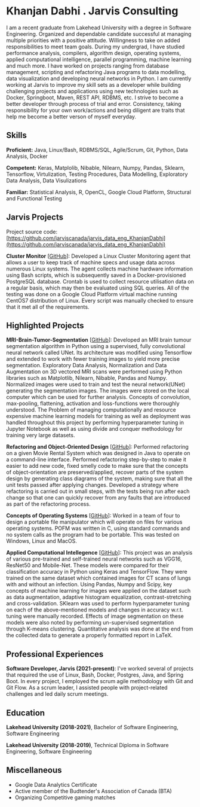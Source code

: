 # Khanjan Dabhi . Jarvis Consulting

I am a recent graduate from Lakehead University with a degree in Software Engineering. Organized and dependable candidate successful at managing multiple priorities with a positive attitude. Willingness to take on added responsibilities to meet team goals. During my undergrad, I have studied performance analysis, compilers, algorithm design, operating systems, applied computational intelligence, parallel programming, machine learning and much more. I have worked on projects ranging from database management, scripting and refactoring Java programs to data modelling, data visualization and developing neural networks in Python. I am currently working at Jarvis to improve my skill sets as a developer while building challenging projects and applications using new technologies such as Docker, Springboot, Maven, REST API, RDBMS, etc. I strive to become a better developer through process of trial and error. Consistency, taking responsibility for your own work/actions and being diligent are traits that help me become a better verson of myself everyday.

## Skills

**Proficient:** Java, Linux/Bash, RDBMS/SQL, Agile/Scrum, Git, Python, Data Analysis, Docker

**Competent:** Keras, Matplolib, Nibable, Nilearn, Numpy, Pandas, Sklearn, Tensorflow, Virtulization, Testing Procedures, Data Modelling, Exploratory Data Analysis, Data Visulizations

**Familiar:** Statistical Analysis, R, OpenCL, Google Cloud Platform, Structural and Functional Testing

## Jarvis Projects

Project source code: [https://github.com/jarviscanada/jarvis_data_eng_KhanjanDabhi](https://github.com/jarviscanada/jarvis_data_eng_KhanjanDabhi)


**Cluster Monitor** [[GitHub](https://github.com/jarviscanada/jarvis_data_eng_KhanjanDabhi/tree/master/linux_sql)]: Developed a Linux Cluster Monitoring agent that allows a user to keep track of machine specs and usage data across numerous Linux systems. The agent collects machine hardware information using Bash scripts, which is subsequently saved in a Docker-provisioned PostgreSQL database. Crontab is used to collect resource utilisation data on a regular basis, which may then be evaluated using SQL queries. All of the testing was done on a Google Cloud Platform virtual machine running CentOS7 distribution of Linux. Every script was manually checked to ensure that it met all of the requirements.


## Highlighted Projects
**MRI-Brain-Tumor-Segmentation** [[GitHub](https://github.com/KhanjanDabhi/MRI-Brain-Tumor-Segmentation)]: Developed an MRI brain tumour segmentation algorithm in Python using a supervised, fully convolutional neural network called UNet. Its architecture was modified using Tensorflow and extended to work with fewer training images to yield more precise segmentation. Exploratory Data Analysis, Normalization and Data Augmentation on 3D vectored MRI scans were performed using Python libraries such as Matplotlib, Nilearn, Nibable, Pandas and Numpy. Normalized images were used to train and test the neural network(UNet) generating the segmentation images. The images were stored on the local computer which can be used for further analysis. Concepts of convolution, max-pooling, flattening, activation and loss-functions were thoroughly understood. The Problem of managing computationally and resource expensive machine learning models for training as well as deployment was handled throughout this project by performing hyperparameter tuning in Jupyter Notebook as well as using divide and conquer methodology for training very large datasets.

**Refactoring and Object-Oriented Design** [[GitHub](https://github.com/KhanjanDabhi/Refactoring)]: Performed refactoring on a given Movie Rental System which was designed in Java to operate on a command-line interface. Performed refactoring step-by-step to make it easier to add new code, fixed smelly code to make sure that the concepts of object-orientation are preserved/applied, recover parts of the system design by generating class diagrams of the system, making sure that all the unit tests passed after applying changes. Developed a strategy where refactoring is carried out in small steps, with the tests being run after each change so that one can quickly recover from any faults that are introduced as part of the refactoring process.

**Concepts of Operating Systems** [[GitHub](https://github.com/KhanjanDabhi/Concepts-of-Operating-Systems)]: Worked in a team of four to design a portable file manipulator which will operate on files for various operating systems. POFM was written in C, using standard commands and no system calls as the program had to be portable. This was tested on Windows, Linux and MacOS.

**Applied Computational Intellegence** [[GitHub](https://github.com/KhanjanDabhi/Applied-Computational-Intelligence)]: This project was an analysis of various pre-trained and self-trained neural networks such as VGG16, ResNet50 and Mobile-Net. These models were compared for their classification accuracy in Python using Keras and TensorFlow. They were trained on the same dataset which contained images for CT scans of lungs with and without an infection. Using Pandas, Numpy and Scipy, key concepts of machine learning for images were applied on the dataset such as data augmentation, adaptive histogram equalization, contrast-stretching and cross-validation. SKlearn was used to perform hyperparameter tuning on each of the above-mentioned models and changes in accuracy w.r.t. tuning were manually recorded.  Effects of image segmentation on these models were also noted by performing un-supervised segmentation through K-means clustering. Quantitative analysis was done at the end from the collected data to generate a properly formatted report in LaTeX.


## Professional Experiences

**Software Developer, Jarvis (2021-present)**:  I've worked several of projects that required the use of Linux, Bash, Docker, Postgres, Java, and Spring Boot. In every project, I employed the scrum agile methodology with Git and Git Flow. As a scrum leader, I assisted people with project-related challenges and led daily scrum meetings.


## Education
**Lakehead University (2018-2021)**, Bachelor of Software Engineering, Software Engineering

**Lakehead University (2018-2019)**, Technical Diploma in Software Engineering, Software Engineering


## Miscellaneous
- Google Data Analytics Certificate
- Active member of the Budtender's Association of Canada (BTA)
- Organizing Competitive gaming matches
